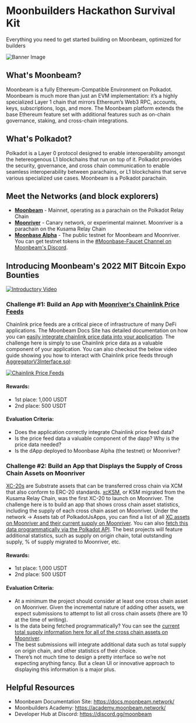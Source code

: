 # Moonbuilders Hackathon Survival Kit
Everything you need to get started building on Moonbeam, optimized for builders

![Banner Image](https://i.ibb.co/w6fsn7h/Featured-Images-9.png)

## What's Moonbeam?
Moonbeam is a fully Ethereum-Compatible Environment on Polkadot. Moonbeam is much more than just an EVM implementation: it’s a highly specialized Layer 1 chain that mirrors Ethereum’s Web3 RPC, accounts, keys, subscriptions, logs, and more. The Moonbeam platform extends the base Ethereum feature set with additional features such as on-chain governance, staking, and cross-chain integrations.

## What's Polkadot?
Polkadot is a Layer 0 protocol designed to enable interoperability amongst the hetereogenous L1 blockchains that run on top of it. Polkadot provides the security, governance, and cross chain communication to enable seamless interoperability between parachains, or L1 blockchains that serve various specialized use cases. Moonbeam is a Polkadot parachain. 

## Meet the Networks (and block explorers)
* **<a href="https://moonscan.io/" target="_blank">Moonbeam</a>** - Mainnet, operating as a parachain on the Polkadot Relay Chain
* **<a href="https://moonriver.moonscan.io/" target="_blank">Moonriver</a>** - Canary network, or experimental mainnet. Moonriver is a parachain on the Kusama Relay Chain
* **<a href="https://moonbase.moonscan.io/" target="_blank">Moonbase Alpha</a>** - The public testnet for Moonbeam and Moonriver. You can get testnet tokens in the [#Moonbase-Faucet Channel on Moonbeam's Discord](https://discord.gg/9RYqehSWRv).

## Introducing Moonbeam's 2022 MIT Bitcoin Expo Bounties
[![Introductory Video](https://img.youtube.com/vi/Vbz3ONOyFmg/hqdefault.jpg)](https://youtu.be/Vbz3ONOyFmg)

### Challenge #1: Build an App with [Moonriver's Chainlink Price Feeds](https://docs.moonbeam.network/builders/integrations/oracles/chainlink/)
Chainlink price feeds are a critical piece of infrastructure of many DeFi applications. The Moonbeam Docs Site has detailed documentation on how you can [easily integrate chainlink price data into your application](https://docs.moonbeam.network/builders/integrations/oracles/chainlink/). The challenge here is simply to use Chainlink price data as a valuable component of your application. You can also checkout the below video guide showing you how to interact with Chainlink price feeds through [AggregatorV3Interface.sol](https://github.com/smartcontractkit/chainlink/blob/develop/contracts/src/v0.8/interfaces/AggregatorV3Interface.sol):

[![Chainlink Price Feeds](https://img.youtube.com/vi/esmeaoQzj_8/hqdefault.jpg)](https://youtu.be/esmeaoQzj_8)

#### Rewards:
* 1st place: 1,000 USDT 
* 2nd place: 500 USDT

#### Evaluation Criteria:
* Does the application correctly integrate Chainlink price feed data?
* Is the price feed data a valuable component of the dapp? Why is the price data needed?
* Is the dApp deployed to Moonbase Alpha (the testnet) or Moonriver?

### Challenge #2: Build an App that Displays the Supply of Cross Chain Assets on Moonriver
[XC-20s](https://docs.moonbeam.network/builders/xcm/xc20/) are Substrate assets that can be transferred cross chain via XCM that also conform to ERC-20 standards. [xcKSM](https://moonriver.moonscan.io/token/0xffffffff1fcacbd218edc0eba20fc2308c778080), or KSM migrated from the Kusama Relay Chain, was the first XC-20 to launch on Moonriver. The challenge here is to build an app that shows cross chain asset statistics, including the supply of each cross chain asset on Moonriver. Under the network -> Assets tab of PolkadotJsApps, you can find a list of all [XC assets on Moonriver and their current supply on Moonriver](https://polkadot.js.org/apps/?rpc=wss%3A%2F%2Fmoonriver.api.onfinality.io%2Fpublic-ws#/assets). You can also [fetch this data programmatically via the Polkadot API](https://docs.google.com/document/d/14yFV_vYCdgdDIy46OH6ZQwSBHy3ImrZpF9FGPFVWZXE/edit?usp=sharing). The best projects will feature additional statistics, such as supply on origin chain, total outstanding supply, % of supply migrated to Moonriver, etc. 

#### Rewards:
* 1st place: 1,000 USDT 
* 2nd place: 500 USDT

#### Evaluation Criteria: 
* At a minimum the project should consider at least one cross chain asset on Moonriver. Given the incremental nature of adding other assets, we expect submissions to attempt to list all cross chain assets (there are 10 at the time of writing). 
* Is the data being fetched programmatically? You can see the [current total supply information here for all of the cross chain assets on Moonriver](https://polkadot.js.org/apps/?rpc=wss%3A%2F%2Fmoonriver.api.onfinality.io%2Fpublic-ws#/assets). 
* The best submissions will integrate additional data such as total supply on origin chain, and other statistics of their choice.
* There’s not much time to design a pretty interface so we’re not expecting anything fancy. But a clean UI or innovative approach to displaying this information is a major plus. 

## Helpful Resources
* Moonbeam Documentation Site: https://docs.moonbeam.network/ 
* Moonbuilders Academy: https://academy.moonbeam.network/ 
* Developer Hub at Discord: https://discord.gg/moonbeam
